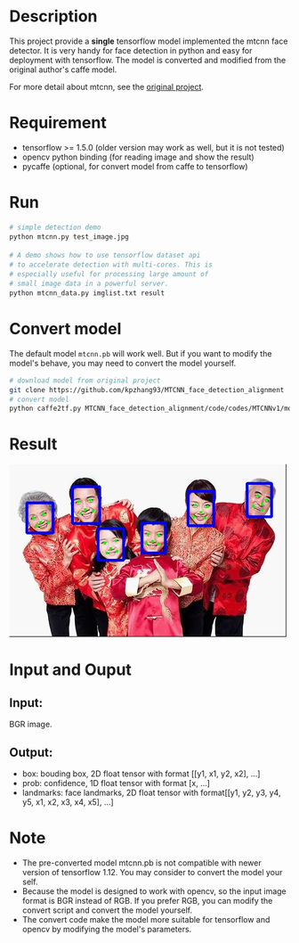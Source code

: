 
# Description
This project provide a **single** tensorflow model implemented the mtcnn face detector.
 It is very handy for face detection in python and easy for deployment with tensorflow.
 The model is converted and modified from the original author's caffe model.
 
 For more detail about mtcnn, see the
  [original project](https://github.com/kpzhang93/MTCNN_face_detection_alignment).

# Requirement
- tensorflow >= 1.5.0 (older version may work as well, but it is not tested)
- opencv python binding (for reading image and show the result)
- pycaffe (optional, for convert model from caffe to tensorflow)

# Run
```bash
# simple detection demo
python mtcnn.py test_image.jpg

# A demo shows how to use tensorflow dataset api
# to accelerate detection with multi-cores. This is
# especially useful for processing large amount of
# small image data in a powerful server.
python mtcnn_data.py imglist.txt result
```

# Convert model
The default model `mtcnn.pb` will work well. But if you want to modify the model's behave, you may need
to convert the model yourself.
```bash
# download model from original project
git clone https://github.com/kpzhang93/MTCNN_face_detection_alignment
# convert model
python caffe2tf.py MTCNN_face_detection_alignment/code/codes/MTCNNv1/model ./mtcnn.pb
```

# Result
![result.jpg](./result.jpg)

# Input and Ouput
## Input: 
 BGR image.
## Output:
- box: bouding box, 2D float tensor with format [[y1, x1, y2, x2], ...]
- prob: confidence, 1D float tensor with format [x, ...]
- landmarks: face landmarks, 2D float tensor with format[[y1, y2, y3, y4, y5, x1, x2, x3, x4, x5], ...]

# Note
- The pre-converted model mtcnn.pb is not compatible with newer version of tensorflow 1.12. You may consider to convert the model your self.
- Because the model is designed to work with opencv, so the input image format is BGR instead of RGB. If 
you prefer RGB, you can modify the convert script and convert the model yourself.
- The convert code make the model more suitable for tensorflow and opencv by modifying the model's parameters. 

